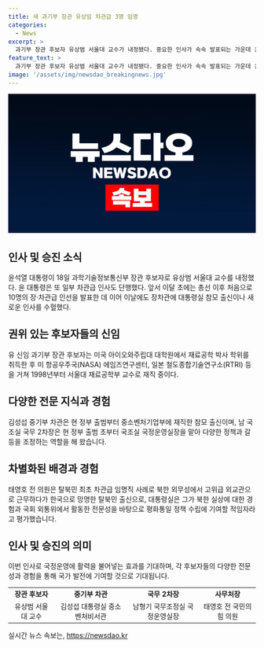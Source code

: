 ```yaml
---
title: 새 과기부 장관 유상임 차관급 3명 임명
categories:
  - News
excerpt: >
  과기부 장관 후보자 유상범 서울대 교수가 내정됐다. 중요한 인사가 속속 발표되는 가운데 윤석열 대통령은 또 다른 차관급 인사를 발표했다. 유 후보자는 미 NASA와 RTRI에서 경력을 쌓았으며, 국내에서는 교수로 재직 중이다. 또한 탈북민 최초로 차관급 임명된 태영호, 중기부 차관 김성섭, 국무조정실 국무 2차장 남형기가 승진했다. 대통령실은 이들을 다양한 전문성을 바탕으로 평화통일 정책과 중소벤처기업 정책, 국정운영에 기여할 것으로 평가했다.
feature_text: >
  과기부 장관 후보자 유상범 서울대 교수가 내정됐다. 중요한 인사가 속속 발표되는 가운데 윤석열 대통령은 또 다른 차관급 인사를 발표했다. 유 후보자는 미 NASA와 RTRI에서 경력을 쌓았으며, 국내에서는 교수로 재직 중이다. 또한 탈북민 최초로 차관급 임명된 태영호, 중기부 차관 김성섭, 국무조정실 국무 2차장 남형기가 승진했다. 대통령실은 이들을 다양한 전문성을 바탕으로 평화통일 정책과 중소벤처기업 정책, 국정운영에 기여할 것으로 평가했다.
image: '/assets/img/newsdao_breakingnews.jpg'
---
```


<p><img src="/assets/img/newsdao_breakingnews.jpg" alt="ranknews 속보" /></p>

<h2 data-ke-size="size26">인사 및 승진 소식</h2>

<p data-ke-size="size16">윤석열 대통령이 18일 과학기술정보통신부 장관 후보자로 유상범 서울대 교수를 내정했다. 윤 대통령은 또 일부 차관급 인사도 단행했다. 앞서 이달 초에는 총선 이후 처음으로 10명의 장·차관급 인선을 발표한 데 이어 이날에도 장차관에 대통령실 참모 출신이나 새로운 인사를 수혈했다.</p>

<h2 data-ke-size="size26">권위 있는 후보자들의 신임</h2>

<p data-ke-size="size16">유 신임 과기부 장관 후보자는 미국 아이오와주립대 대학원에서 재료공학 박사 학위를 취득한 후 미 항공우주국(NASA) 에임즈연구센터, 일본 철도종합기술연구소(RTRI) 등을 거쳐 1998년부터 서울대 재료공학부 교수로 재직 중이다.</p>

<h2 data-ke-size="size26">다양한 전문 지식과 경험</h2>

<p data-ke-size="size16">김성섭 중기부 차관은 현 정부 출범부터 중소벤처기업부에 재직한 참모 출신이며, 남 국조실 국무 2차장은 현 정부 출범 초부터 국조실 국정운영실장을 맡아 다양한 정책과 갈등을 조정하는 역할을 해 왔습니다.</p>

<h2 data-ke-size="size26">차별화된 배경과 경험</h2>

<p data-ke-size="size16">태영호 전 의원은 탈북민 최초 차관급 임명직 사례로 북한 외무성에서 고위급 외교관으로 근무하다가 한국으로 망명한 탈북민 출신으로, 대통령실은 그가 북한 실상에 대한 경험과 국회 외통위에서 활동한 전문성을 바탕으로 평화통일 정책 수립에 기여할 적임자라고 평가했습니다.</p>

<h2 data-ke-size="size26">인사 및 승진의 의미</h2>

<p data-ke-size="size16">이번 인사로 국정운영에 활력을 불어넣는 효과를 기대하며, 각 후보자들의 다양한 전문성과 경험을 통해 국가 발전에 기여할 것으로 기대됩니다.</p>

<table>
    <tr>
        <td style="text-align: center; height: 17px;"><b>장관 후보자</b></td>
        <td style="text-align: center; height: 17px;"><b>중기부 차관</b></td>
        <td style="text-align: center; height: 17px;"><b>국무 2차장</b></td>
        <td style="text-align: center; height: 17px;"><b>사무처장</b></td>
    </tr>
    <tr>
        <td style="text-align: center; height: 17px;">유상범 서울대 교수</td>
        <td style="text-align: center; height: 17px;">김성섭 대통령실 중소벤처비서관</td>
        <td style="text-align: center; height: 17px;">남형기 국무조정실 국정운영실장</td>
        <td style="text-align: center; height: 17px;">태영호 전 국민의힘 의원</td>
    </tr>
</table>
실시간 뉴스 속보는, <a href="https://newsdao.kr" rel="dofollow">https://newsdao.kr</a>


